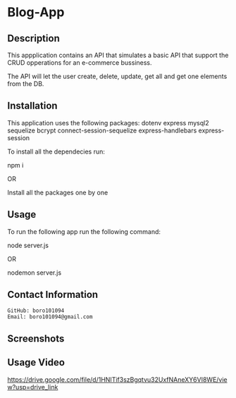 # Blog-App

## Description
This appplication contains an API that simulates a basic API that support the CRUD opperations for an e-commerce bussiness.

The API will let the user create, delete, update, get all and get one elements from the DB.

## Installation

This application uses the following packages:
    dotenv
    express
    mysql2
    sequelize
    bcrypt
    connect-session-sequelize
    express-handlebars
    express-session

To install all the dependecies run:

npm i 

OR 

Install all the packages one by one

## Usage

To run the following app run the following command:

node server.js

OR

nodemon server.js


## Contact Information

    GitHub: boro101094
    Email: boro101094@gmail.com

## Screenshots



## Usage Video
https://drive.google.com/file/d/1HNITif3szBgqtvu32UxfNAneXY6VI8WE/view?usp=drive_link

